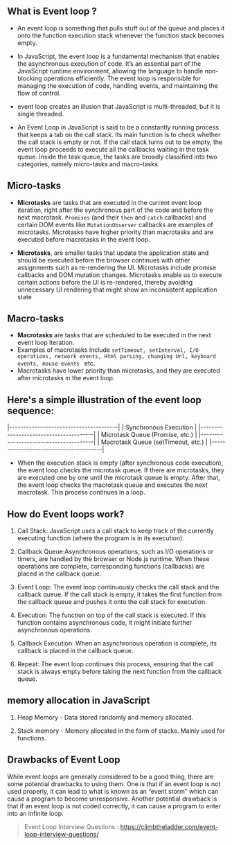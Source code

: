 ## What is Event loop ? 
- An event loop is something that pulls stuff out of the queue and places it onto the function execution stack whenever the function stack becomes empty.

- In JavaScript, the event loop is a fundamental mechanism that enables the asynchronous execution of code. It’s an essential part of the JavaScript runtime environment, allowing the language to handle non-blocking operations efficiently. The event loop is responsible for managing the execution of code, handling events, and maintaining the flow of control.

- event loop creates an illusion that JavaScript is multi-threaded, but it is single threaded.

- An Event Loop in JavaScript is said to be a constantly running process that keeps a tab on the call stack. Its main function is to check whether the call stack is empty or not. If the call stack turns out to be empty, the event loop proceeds to execute all the callbacks waiting in the task queue. Inside the task queue, the tasks are broadly classified into two categories, namely micro-tasks and macro-tasks.


## Micro-tasks

- **Microtasks** are tasks that are executed in the current event loop iteration, right after the synchronous part of the code and before the next macrotask.
`Promises` (and their `then` and `catch` callbacks) and certain DOM events like `MutationObserver` callbacks are examples of microtasks.
Microtasks have higher priority than macrotasks and are executed before macrotasks in the event loop.

- **Microtasks**, are smaller tasks that update the application state and should be executed before the browser continues with other assignments such as re-rendering the UI. Microtasks include promise callbacks and DOM mutation changes. Microtasks enable us to execute certain actions before the UI is re-rendered, thereby avoiding unnecessary UI rendering that might show an inconsistent application state


## Macro-tasks

- **Macrotasks** are tasks that are scheduled to be executed in the next event loop iteration.
- Examples of macrotasks include `setTimeout, setInterval, I/O operations, network events, Html parsing, changing Url, keyboard events, mouse events ` etc.
- Macrotasks have lower priority than microtasks, and they are executed after microtasks in the event loop.


## Here's a simple illustration of the event loop sequence:


|---------------------------------------|
|    Synchronous Execution              |
|---------------------------------------|
|    Microtask Queue (Promise, etc.)    |
|---------------------------------------|
|    Macrotask Queue (setTimeout, etc.) |
|---------------------------------------|


- When the execution stack is empty (after synchronous code execution), the event loop checks the microtask queue. If there are microtasks, they are executed one by one until the microtask queue is empty. After that, the event loop checks the macrotask queue and executes the next macrotask. This process continues in a loop.

## How do Event loops work?
1. Call Stack: JavaScript uses a call stack to keep track of the currently executing function (where the program is in its execution).

2. Callback Queue:Asynchronous operations, such as I/O operations or timers, are handled by the browser or Node.js runtime. When these operations are complete, corresponding functions (callbacks) are placed in the callback queue.

3. Event Loop: The event loop continuously checks the call stack and the callback queue. If the call stack is empty, it takes the first function from the callback queue and pushes it onto the call stack for execution.

4. Execution: The function on top of the call stack is executed. If this function contains asynchronous code, it might initiate further asynchronous operations.

5. Callback Execution: When an asynchronous operation is complete, its callback is placed in the callback queue.

6. Repeat: The event loop continues this process, ensuring that the call stack is always empty before taking the next function from the callback queue.


## memory allocation in JavaScript

1. Heap Memory - Data stored randomly and memory allocated.

2. Stack memory - Memory allocated in the form of stacks. Mainly used for functions.


## Drawbacks of Event Loop
While event loops are generally considered to be a good thing, there are some potential drawbacks to using them. One is that if an event loop is not used properly, it can lead to what is known as an “event storm” which can cause a program to become unresponsive. Another potential drawback is that if an event loop is not coded correctly, it can cause a program to enter into an infinite loop.


> Event Loop Interview Questions : https://climbtheladder.com/event-loop-interview-questions/
